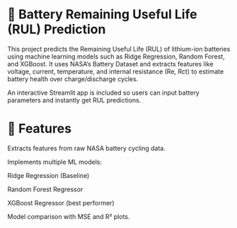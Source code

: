 # 🔋 Battery Remaining Useful Life (RUL) Prediction

This project predicts the Remaining Useful Life (RUL) of lithium-ion batteries using machine learning models such as Ridge Regression, Random Forest, and XGBoost. It uses NASA’s Battery Dataset and extracts features like voltage, current, temperature, and internal resistance (Re, Rct) to estimate battery health over charge/discharge cycles.

An interactive Streamlit app is included so users can input battery parameters and instantly get RUL predictions.

# 🚀 Features

Extracts features from raw NASA battery cycling data.

Implements multiple ML models:

Ridge Regression (Baseline)

Random Forest Regressor

XGBoost Regressor (best performer)

Model comparison with MSE and R² plots.
